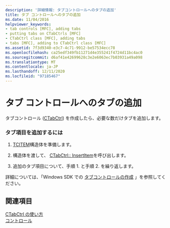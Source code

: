 ```yaml
---
description: '詳細情報: タブコントロールへのタブの追加'
title: タブ コントロールへのタブの追加
ms.date: 11/04/2016
helpviewer_keywords:
- tab controls [MFC], adding tabs
- putting tabs on CTabCtrls [MFC]
- CTabCtrl class [MFC], adding tabs
- tabs [MFC], adding to CTabCtrl class [MFC]
ms.assetid: 7f3d9340-e3c7-4c71-9912-be57534ecc78
ms.openlocfilehash: ca25edf349fb11271d4e355241f4724d11bc4ac0
ms.sourcegitcommit: d6af41e42699628c3e2e6063ec7b03931a49a098
ms.translationtype: MT
ms.contentlocale: ja-JP
ms.lasthandoff: 12/11/2020
ms.locfileid: "97185467"
---
```

# <a name="adding-tabs-to-a-tab-control"></a>タブ コントロールへのタブの追加

タブコントロール ([CTabCtrl](reference/ctabctrl-class.md)) を作成したら、必要な数だけタブを追加します。

### <a name="to-add-a-tab-item"></a>タブ項目を追加するには

1. [TCITEM](/windows/win32/api/commctrl/ns-commctrl-tcitemw)構造体を準備します。

1. 構造体を渡して、 [CTabCtrl:: InsertItem](reference/ctabctrl-class.md#insertitem)を呼び出します。

1. 追加のタブ項目について、手順 1. と手順 2. を繰り返します。

詳細については、「Windows SDK での [タブコントロールの作成](/windows/win32/Controls/tab-controls) 」を参照してください。

## <a name="see-also"></a>関連項目

[CTabCtrl の使い方](using-ctabctrl.md)<br/>
[コントロール](controls-mfc.md)
